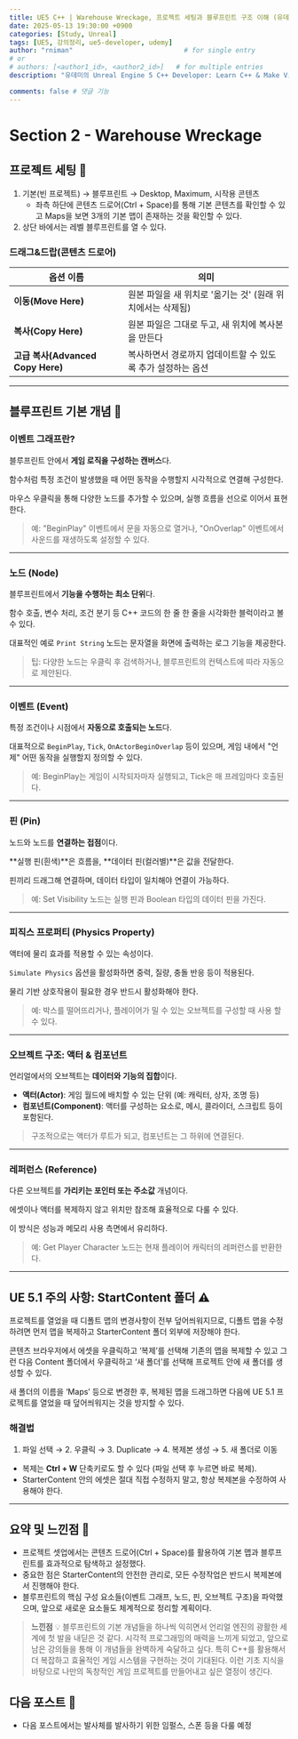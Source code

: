 ```yaml
---
title: UE5 C++ | Warehouse Wreckage, 프로젝트 세팅과 블루프린트 구조 이해 (유데미)
date: 2025-05-13 19:30:00 +0900
categories: [Study, Unreal]
tags: [UE5, 강의정리, ue5-developer, udemy]
author: "rniman"                            # for single entry
# or
# authors: [<author1_id>, <author2_id>]   # for multiple entries
description: "유데미의 Unreal Engine 5 C++ Developer: Learn C++ & Make Video Games의 Section 2 Warehouse Wreckage에 대해 정리한 첫번째 포스트"

comments: false # 댓글 기능
---
```


# Section 2 - Warehouse Wreckage

## 프로젝트 세팅 🔧

1. 기본(빈 프로젝트) → 블루프린트 → Desktop, Maximum, 시작용 콘텐츠
    - 좌측 하단에 콘텐츠 드로어(Ctrl + Space)를 통해 기본 콘텐츠를 확인할 수 있고 Maps을 보면 3개의 기본 맵이 존재하는 것을 확인할 수 있다.
2. 상단 바에서는 레벨 블루프린트를 열 수 있다.

### 드래그&드랍(콘텐츠 드로어)

| 옵션 이름                         | 의미                                                        |
| --------------------------------- | ----------------------------------------------------------- |
| **이동(Move Here)**               | 원본 파일을 새 위치로 '옮기는 것' (원래 위치에서는 삭제됨)  |
| **복사(Copy Here)**               | 원본 파일은 그대로 두고, 새 위치에 복사본을 만든다          |
| **고급 복사(Advanced Copy Here)** | 복사하면서 경로까지 업데이트할 수 있도록 추가 설정하는 옵션 |

---

## 블루프린트 기본 개념 🧩

### 이벤트 그래프란?

블루프린트 안에서 **게임 로직을 구성하는 캔버스**다.

함수처럼 특정 조건이 발생했을 때 어떤 동작을 수행할지 시각적으로 연결해 구성한다.

마우스 우클릭을 통해 다양한 노드를 추가할 수 있으며, 실행 흐름을 선으로 이어서 표현한다.

> 예: "BeginPlay" 이벤트에서 문을 자동으로 열거나, "OnOverlap" 이벤트에서 사운드를 재생하도록 설정할 수 있다.
> 

---

### 노드 (Node)

블루프린트에서 **기능을 수행하는 최소 단위**다.

함수 호출, 변수 처리, 조건 분기 등 C++ 코드의 한 줄 한 줄을 시각화한 블럭이라고 볼 수 있다.

대표적인 예로 `Print String` 노드는 문자열을 화면에 출력하는 로그 기능을 제공한다.

> 팁: 다양한 노드는 우클릭 후 검색하거나, 블루프린트의 컨텍스트에 따라 자동으로 제안된다.
> 

---

### 이벤트 (Event)

특정 조건이나 시점에서 **자동으로 호출되는 노드**다.

대표적으로 `BeginPlay`, `Tick`, `OnActorBeginOverlap` 등이 있으며, 게임 내에서 "언제" 어떤 동작을 실행할지 정의할 수 있다.

> 예: BeginPlay는 게임이 시작되자마자 실행되고, Tick은 매 프레임마다 호출된다.
> 

---

### 핀 (Pin)

노드와 노드를 **연결하는 접점**이다.

**실행 핀(흰색)**은 흐름을, **데이터 핀(컬러별)**은 값을 전달한다.

핀끼리 드래그해 연결하며, 데이터 타입이 일치해야 연결이 가능하다.

> 예: Set Visibility 노드는 실행 핀과 Boolean 타입의 데이터 핀을 가진다.
> 

---

### 피직스 프로퍼티 (Physics Property)

액터에 물리 효과를 적용할 수 있는 속성이다.

`Simulate Physics` 옵션을 활성화하면 중력, 질량, 충돌 반응 등이 적용된다.

물리 기반 상호작용이 필요한 경우 반드시 활성화해야 한다.

> 예: 박스를 떨어뜨리거나, 플레이어가 밀 수 있는 오브젝트를 구성할 때 사용 할 수 있다.
> 

---

### 오브젝트 구조: 액터 & 컴포넌트

언리얼에서의 오브젝트는 **데이터와 기능의 집합**이다.

- **액터(Actor)**: 게임 월드에 배치할 수 있는 단위 (예: 캐릭터, 상자, 조명 등)
- **컴포넌트(Component)**: 액터를 구성하는 요소로, 메시, 콜라이더, 스크립트 등이 포함된다.

> 구조적으로는 액터가 루트가 되고, 컴포넌트는 그 하위에 연결된다.
> 

---

### 레퍼런스 (Reference)

다른 오브젝트를 **가리키는 포인터 또는 주소값** 개념이다.

에셋이나 액터를 복제하지 않고 위치만 참조해 효율적으로 다룰 수 있다.

이 방식은 성능과 메모리 사용 측면에서 유리하다.

> 예: Get Player Character 노드는 현재 플레이어 캐릭터의 레퍼런스를 반환한다.
> 

---

## UE 5.1 주의 사항: StartContent 폴더 ⚠️

프로젝트를 열었을 때 디폴트 맵의 변경사항이 전부 덮어씌워지므로, 디폴트 맵을 수정하려면 먼저 맵을 복제하고 StarterContent 폴더 외부에 저장해야 한다.

콘텐츠 브라우저에서 에셋을 우클릭하고 ‘복제’를 선택해 기존의 맵을 복제할 수 있고 그런 다음 Content 폴더에서 우클릭하고 ‘새 폴더’를 선택해 프로젝트 안에 새 폴더를 생성할 수 있다.

새 폴더의 이름을 ‘Maps’ 등으로 변경한 후, 복제된 맵을 드래그하면 다음에 UE 5.1 프로젝트를 열었을 때 덮어씌워지는 것을 방지할 수 있다.

### 해결법

1. 파일 선택 → 2. 우클릭 → 3. Duplicate → 4. 복제본 생성 → 5. 새 폴더로 이동
- 복제는 **Ctrl + W** 단축키로도 할 수 있다 (파일 선택 후 누르면 바로 복제).
- StarterContent 안의 에셋은 절대 직접 수정하지 말고, 항상 복제본을 수정하여 사용해야 한다.

---

## 요약 및 느낀점 📝

- 프로젝트 셋업에서는 콘텐츠 드로어(Ctrl + Space)를 활용하여 기본 맵과 블루프린트를 효과적으로 탐색하고 설정했다.
- 중요한 점은 StarterContent의 안전한 관리로, 모든 수정작업은 반드시 복제본에서 진행해야 한다.
- 블루프린트의 핵심 구성 요소들(이벤트 그래프, 노드, 핀, 오브젝트 구조)을 파악했으며, 앞으로 새로운 요소들도 체계적으로 정리할 계획이다.

> **느낀점** 💡
> 블루프린트의 기본 개념들을 하나씩 익히면서 언리얼 엔진의 광활한 세계에 첫 발을 내딛은 것 같다. 시각적 프로그래밍의 매력을 느끼게 되었고, 앞으로 남은 강의들을 통해 이 개념들을 완벽하게 숙달하고 싶다. 특히 C++를 활용해서 더 복잡하고 효율적인 게임 시스템을 구현하는 것이 기대된다. 이런 기초 지식을 바탕으로 나만의 독창적인 게임 프로젝트를 만들어내고 싶은 열정이 생긴다.

## 다음 포스트 🧭

- 다음 포스트에서는 발사체를 발사하기 위한 임펄스, 스폰 등을 다룰 예정
